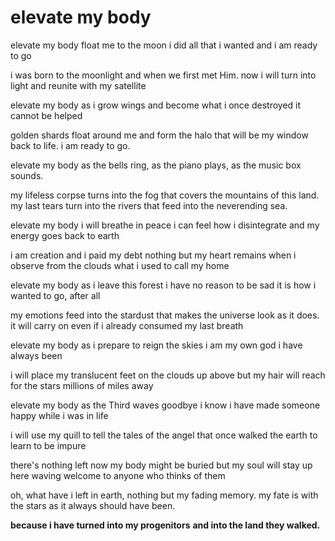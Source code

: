 # elevate my body

elevate my body
float me to the moon
i did all that i wanted
and i am ready to go

i was born to the moonlight
and when we first met Him.
now i will turn into light
and reunite with my satellite

elevate my body
as i grow wings
and become what i once destroyed
it cannot be helped

golden shards float around me
and form the halo that will
be my window back to life.
i am ready to go.

elevate my body
as the bells ring,
as the piano plays,
as the music box sounds.

my lifeless corpse turns into the fog
that covers the mountains of this land.
my last tears turn into the rivers
that feed into the neverending sea.

elevate my body
i will breathe in peace
i can feel how i disintegrate
and my energy goes back to earth

i am creation and i paid my debt
nothing but my heart remains
when i observe from the clouds
what i used to call my home

elevate my body
as i leave this forest
i have no reason to be sad
it is how i wanted to go, after all

my emotions feed into the stardust
that makes the universe look as it does.
it will carry on even if
i already consumed my last breath

elevate my body
as i prepare to reign the skies
i am my own god
i have always been

i will place my translucent feet
on the clouds up above
but my hair will reach for
the stars millions of miles away

elevate my body
as the Third waves goodbye
i know i have made someone happy
while i was in life

i will use my quill
to tell the tales of the angel
that once walked the earth
to learn to be impure

there's nothing left now
my body might be buried
but my soul will stay up here
waving welcome to anyone who thinks of them

oh, what have i left in earth,
nothing but my fading memory.
my fate is with the stars
as it always should have been.

**because i have turned into my progenitors**
**and into the land they walked.**